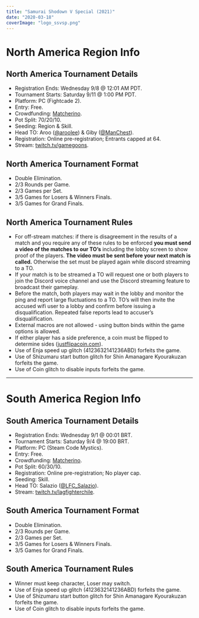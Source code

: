 ```yaml
---
title: "Samurai Shodown V Special (2021)"
date: "2020-03-18"
coverImage: "logo_ssvsp.png"
---
```


# North America Region Info

## North America Tournament Details

- Registration Ends: Wednesday 9/8 @ 12:01 AM PDT.
- Tournament Starts: Saturday 9/11 @ 1:00 PM PDT.
- Platform: PC (Fightcade 2).
- Entry: Free.
- Crowdfunding: [Matcherino](https://matcherino.com/tournaments/56345).
- Pot Split: 70/20/10.
- Seeding: Region & Skill.
- Head TO: Aroo ([@aroolee](https://twitter.com/aroolee)) & Giby ([@ManChest](https://twitter.com/ManChest)).
- Registration: Online pre-registration; Entrants capped at 64.
- Stream: [twitch.tv/gamegoons](https://www.twitch.tv/gamegoons).

## North America Tournament Format

- Double Elimination.
- 2/3 Rounds per Game.
- 2/3 Games per Set.
- 3/5 Games for Losers & Winners Finals.
- 3/5 Games for Grand Finals.

## North America Tournament Rules

- For off-stream matches: if there is disagreement in the results of a match and you require any of these rules to be enforced **you must send a video of the matches to our TO’s** including the lobby screen to show proof of the players. **The video must be sent before your next match is called.** Otherwise the set must be played again while discord streaming to a TO.
- If your match is to be streamed a TO will request one or both players to join the Discord voice channel and use the Discord streaming feature to broadcast their gameplay.
- Before the match, both players may wait in the lobby and monitor the ping and report large fluctuations to a TO. TO’s will then invite the accused wifi user to a lobby and confirm before issuing a disqualification. Repeated false reports lead to accuser’s disqualification.
- External macros are not allowed - using button binds within the game options is allowed.
- If either player has a side preference, a coin must be flipped to determine sides ([justflipacoin.com](https://justflipacoin.com)).
- Use of Enja speed up glitch (4123632141236ABD) forfeits the game.
- Use of Shizumaru start button glitch for Shin Amanagare Kyourakuzan forfeits the game.
- Use of Coin glitch to disable inputs forfeits the game.

* * *

# South America Region Info

## South America Tournament Details

- Registration Ends: Wednesday 9/1 @ 00:01 BRT.
- Tournament Starts: Saturday 9/4 @ 19:00 BRT.
- Platform: PC (Steam Code Mystics).
- Entry: Free.
- Crowdfunding: [Matcherino](https://matcherino.com/tournaments/56346).
- Pot Split: 60/30/10.
- Registration: Online pre-registration; No player cap.
- Seeding: Skill.
- Head TO: Salazio ([@LFC\_Salazio](https://twitter.com/LFC_Salazio)).
- Stream: [twitch.tv/lagfighterchile](https://www.twitch.tv/lagfighterchile).

## South America Tournament Format

- Double Elimination.
- 2/3 Rounds per Game.
- 2/3 Games per Set.
- 3/5 Games for Losers & Winners Finals.
- 3/5 Games for Grand Finals.

## South America Tournament Rules

- Winner must keep character, Loser may switch.
- Use of Enja speed up glitch (4123632141236ABD) forfeits the game.
- Use of Shizumaru start button glitch for Shin Amanagare Kyourakuzan forfeits the game.
- Use of Coin glitch to disable inputs forfeits the game.
